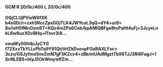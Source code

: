 #### GCM R 20/0c/400 L 20/0c/400
**OQjCLUjPVioW0fXK**<br/>**b4s0Dr/r+zxh5RccZpxGOjTLK4JWYcoL3qQ+dY4+ur8=**<br/>**8v/ixH5fMnOxm6T+KQz4mZPx6Cob/kpAMlQBFge8tvPaHt4uFj+3JcyeLnkL6w8uzXDvBHq+lTnvr3IA...**<br/><br/>
**vmaWy00htkiJyCY0**<br/>**f72XxzTkYLLvPbTq9Y91Qt/iiHZkDvovpFOaBAXLYxc=**<br/>**3czv/GSJyfmo5neZmN7gF5KZcv4+zBkmtUAdMgztTb98TJJ3Ri6FugJ+1SnNLEBS+bIyJ5OkWmywlfZm...**